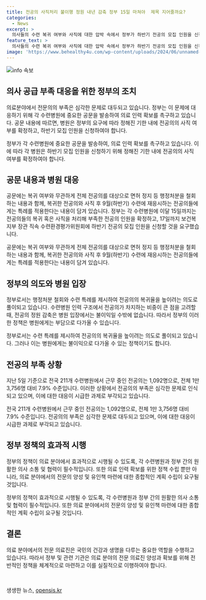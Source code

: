 ```yaml
---
title: 전공의 사직처리 불이행 정원 내년 감축 정부 15일 마쳐야  제목 지어줄까요?
categories:
  - News
excerpt: >
  의사들의 수련 복귀 여부와 사직에 대한 압박 속에서 정부가 하반기 전공의 모집 인원을 신청하도록 하고, 전공의 정원 감축 가능성을 언급하는 공문이 전송되었습니다. 이로 인해 병원 내 의료진의 이동이 예상되고, 정부는 전공의 복귀를 유도하기 위한 압력을 가하고 있는 것으로 보입니다. 현재 병원에 근무 중인 전공의의 수준은 전체 대비 7.9%에 불과하며, 정부는 이를 고려하여 전공의의 복귀율을 증가시키고자 하는 것으로 해석됩니다.
feature_text: >
  의사들의 수련 복귀 여부와 사직에 대한 압박 속에서 정부가 하반기 전공의 모집 인원을 신청하도록 하고, 전공의 정원 감축 가능성을 언급하는 공문이 전송되었습니다. 이로 인해 병원 내 의료진의 이동이 예상되고, 정부는 전공의 복귀를 유도하기 위한 압력을 가하고 있는 것으로 보입니다. 현재 병원에 근무 중인 전공의의 수준은 전체 대비 7.9%에 불과하며, 정부는 이를 고려하여 전공의의 복귀율을 증가시키고자 하는 것으로 해석됩니다.
image: 'https://www.behealthy4u.com/wp-content/uploads/2024/06/unnamed-file.png'
---
```


<p><img src="https://www.behealthy4u.com/wp-content/uploads/2024/06/unnamed-file.png" alt="info 속보" /></p>

<h2 data-ke-size="size26">의사 공급 부족 대응을 위한 정부의 조치</h2>

<p>의료분야에서 전문의의 부족은 심각한 문제로 대두되고 있습니다. 정부는 이 문제에 대응하기 위해 각 수련병원에 중요한 공문을 발송하여 의료 인력 확보를 촉구하고 있습니다. 공문 내용에 따르면, 병원은 정부의 요구에 따라 정해진 기한 내에 전공의의 사직 여부를 확정하고, 하반기 모집 인원을 신청하여야 합니다.</p>

<p data-ke-size="size16">정부가 각 수련병원에 중요한 공문을 발송하여, 의료 인력 확보를 촉구하고 있습니다. 이에 따라 각 병원은 하반기 모집 인원을 신청하기 위해 정해진 기한 내에 전공의의 사직 여부를 확정하여야 합니다.</p>

<h2 data-ke-size="size26">공문 내용과 병원 대응</h2>

<p>공문에는 복귀 여부와 무관하게 전체 전공의를 대상으로 면허 정지 등 행정처분을 철회하는 내용과 함께, 복귀한 전공의와 사직 후 9월(하반기) 수련에 재응시하는 전공의들에게는 특례를 적용한다는 내용이 담겨 있습니다. 정부는 각 수련병원에 이달 15일까지는 전공의들의 복귀 혹은 사직을 처리해 부족한 전공의 인원을 확정하고, 17일까지 보건복지부 장관 직속 수련환경평가위원회에 하반기 전공의 모집 인원을 신청할 것을 요구했습니다.</p>

<p data-ke-size="size16">공문에는 복귀 여부와 무관하게 전체 전공의를 대상으로 면허 정지 등 행정처분을 철회하는 내용과 함께, 복귀한 전공의와 사직 후 9월(하반기) 수련에 재응시하는 전공의들에게는 특례를 적용한다는 내용이 담겨 있습니다.</p>

<h2 data-ke-size="size26">정부의 의도와 병원 입장</h2>

<p>정부로서는 행정처분 철회와 수련 특례를 제시하여 전공의의 복귀율을 높이려는 의도로 풀이되고 있습니다. 수련병원 인력 구조에서 전공의가 차지하는 비중이 큰 점을 고려할 때, 전공의 정원 감축은 병원 입장에서는 불이익일 수밖에 없습니다. 따라서 정부의 이러한 정책은 병원에게는 부담으로 다가올 수 있습니다.</p>

<p data-ke-size="size16">정부로서는 수련 특례를 제시하여 전공의의 복귀율을 높이려는 의도로 풀이되고 있습니다. 그러나 이는 병원에게는 불이익으로 다가올 수 있는 정책이기도 합니다.</p>

<h2 data-ke-size="size26">전공의 부족 상황</h2>

<p>지난 5일 기준으로 전국 211개 수련병원에서 근무 중인 전공의는 1,092명으로, 전체 1만 3,756명 대비 7.9% 수준입니다. 이러한 상황에서 전공의의 부족은 심각한 문제로 인식되고 있으며, 이에 대한 대응이 시급한 과제로 부각되고 있습니다.</p>

<p data-ke-size="size16">전국 211개 수련병원에서 근무 중인 전공의는 1,092명으로, 전체 1만 3,756명 대비 7.9% 수준입니다. 전공의의 부족은 심각한 문제로 대두되고 있으며, 이에 대한 대응이 시급한 과제로 부각되고 있습니다.</p>

<h2 data-ke-size="size26">정부 정책의 효과적 시행</h2>

<p>정부의 정책이 의료 분야에서 효과적으로 시행될 수 있도록, 각 수련병원과 정부 간의 원활한 의사 소통 및 협력이 필수적입니다. 또한 의료 인력 확보를 위한 정책 수립 뿐만 아니라, 의료 분야에서의 전문의 양성 및 유인책 마련에 대한 종합적인 계획 수립이 요구될 것입니다.</p>

<p data-ke-size="size16">정부의 정책이 효과적으로 시행될 수 있도록, 각 수련병원과 정부 간의 원활한 의사 소통 및 협력이 필수적입니다. 또한 의료 분야에서의 전문의 양성 및 유인책 마련에 대한 종합적인 계획 수립이 요구될 것입니다.</p>

<h2 data-ke-size="size26">결론</h2>

<p>의료 분야에서의 전문 의료진은 국민의 건강과 생명을 다루는 중요한 역할을 수행하고 있습니다. 따라서 정부 및 관련 기관은 의료 분야의 전문 의료진 양성과 확보를 위해 전반적인 정책을 체계적으로 마련하고 이를 실질적으로 이행하여야 합니다.</p>

<p data-ke-size="size16">&nbsp;</p>
생생한 뉴스, <a href="https://opensis.kr" rel="dofollow">opensis.kr</a>


